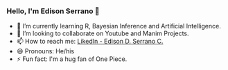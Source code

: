 ### Hello, I'm Edison Serrano 👋

<!--
**edserranoc/edserranoc** is a ✨ _special_ ✨ repository because its `README.md` (this file) appears on your GitHub profile.
Here are some ideas to get you started:
- 🔭 I’m currently working on ...
-->
- 🌱 I’m currently learning R, Bayesian Inference and Artificial Intelligence.
- 👯 I’m looking to collaborate on Youtube and Manim Projects.
- 📫 How to reach me: [LikedIn - Edison D. Serrano C.](https://www.linkedin.com/in/edison-david-serrano-cardenas-0a15081a8/)
- 😄 Pronouns: He/his
- ⚡ Fun fact: I'm a hug fan of One Piece. 
<!--
- 🤔 I’m looking for help with Artificial Intelligence
- 💬 Ask me about Numerical Analysis.
-->
